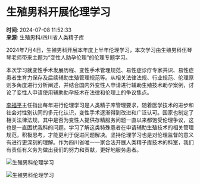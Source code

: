 # 生殖男科开展伦理学习

**时间**: 2024-07-08 11:52:33  
**来源**: 生殖男科/四川省人类精子库

2024年7月4日，生殖男科开展本年度上半年伦理学习，本次学习由生殖男科伍琴琴老师带来主题为“变性人助孕伦理”的伦理专题学习。

本次学习就变性手术发展历程、变性手术管理规范、易性症诊疗专家共识、易性症患者生育力保存及后续辅助生殖管理规范等。从相关法律法规、行业规范、伦理原则多角度进行分析阐述，并结合国内外变性人申请进行辅助生殖技术助孕案例，讨论了变性人申请使用辅助助孕技术在法律和伦理上的争议焦点。

[李福平](https://www.motherchildren.com/service_schedule/2023/pnelxleK.html)主任指出每年进行伦理学习是人类精子库管理要求，随着医学技术的进步和社会对性别认同的多元化认识，变性手术逐渐得到改进和广泛认可。国家也制定了相关法律法规，其中是否为变性人提供存精服务问题一直以来都饱受伦理争议，这也是一直困扰我科的问题。学习了解这类特殊患者在申请辅助生殖技术的相关管理规范，积极思考，才能更利于促进问题解决。坚持伦理学习也是对伦理监督的意义有进行更深刻的理解。作为四川省唯一一家合法开展人类精子库技术的科室，我们有责任有义务为做出我们的努力和贡献，更好地服务患者。

![生殖男科伦理学习](https://oss.motherchildren.com/20240708/114749823.png)

![生殖男科伦理学习](https://oss.motherchildren.com/20240708/114753398.png)